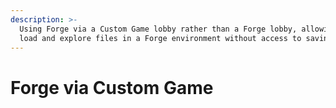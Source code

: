 ```yaml
---
description: >-
  Using Forge via a Custom Game lobby rather than a Forge lobby, allowing you to
  load and explore files in a Forge environment without access to saving.
---
```


# Forge via Custom Game


